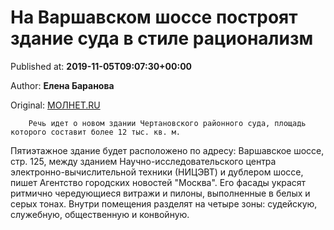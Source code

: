 
# На Варшавском шоссе построят здание суда в стиле рационализм

Published at: **2019-11-05T09:07:30+00:00**

Author: **Елена Баранова**

Original: [МОЛНЕТ.RU](https://www.molnet.ru/mos/ru/estate/o_717403)


        Речь идет о новом здании Чертановского районного суда, площадь которого составит более 12 тыс. кв. м.
      
Пятиэтажное здание будет расположено по адресу: Варшавское шоссе, стр. 125, между зданием Научно-исследовательского центра электронно-вычислительной техники (НИЦЭВТ) и дублером шоссе, пишет Агентство городских новостей "Москва".
Его фасады украсят ритмично чередующиеся витражи и пилоны, выполненные в белых и серых тонах. Внутри помещения разделят на четыре зоны: судейскую, служебную, общественную и конвойную. 
